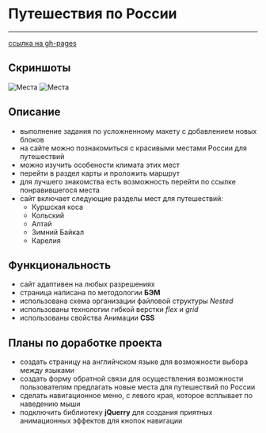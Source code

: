 # Путешествия по России
***
[ссылка на gh-pages](https://nikolaymishaev.github.io/russian-travel-add/index.html)
## Скриншоты
![Места](https://github.com/NikolayMishaev/russian-travel-add/raw/main/images/readme/01.jpg)
![Места](https://github.com/NikolayMishaev/russian-travel-add/raw/main/images/readme/02.jpg)
## Описание
- выполнение задания по усложненному макету с добавлением новых блоков
- на сайте можно познакомиться с красивыми местами России для путешествий
- можно изучить особености климата этих мест
- перейти в раздел карты и проложить маршрут
- для лучшего знакомства есть возможность перейти по ссылке понравившегося места
- сайт включает следующие разделы мест для путешествий:
  - Куршская коса
  - Кольский
  - Алтай
  - Зимний Байкал
  - Карелия
## Функциональность
- сайт адаптивен на любых разрешениях
- страница написана по методологии __БЭМ__
- использована схема организации файловой структуры _Nested_
- использованы технологии гибкой верстки _flex_ и _grid_
- использованы свойства Анимации __CSS__
## Планы по доработке проекта
- создать страницу на английчском языке для возможности выбора между языками
- создать форму обратной связи для осуществления возможности пользователям предлагать новые места для путешествий по России
- сделать навигационное меню, с левого края, которое всплывает по наведению мыши
- подключить библиотеку __jQuerry__ для создания приятных анимационных эффектов для кнопок навигации
